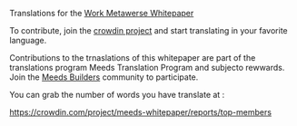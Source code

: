 Translations for the [Work Metawerse Whitepaper](https://mirror.xyz/meedsdao.eth/EDh9QfsuuIDNS0yKcQDtGdXc25vfkpnnKpc3RYUTJgc)

To contribute, join the [crowdin project](https://crowdin.com/project/meeds-whitepaper) and start translating in your favorite language.


Contributions to the trnaslations of this whitepaper are part of the translations program Meeds Translation Program and subjecto rewwards.
Join the [Meeds Builders](https://builders.meedS.io) community to participate.


You can grab the number of words you have translate at :

https://crowdin.com/project/meeds-whitepaper/reports/top-members

